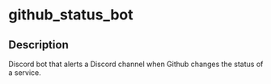 # github_status_bot
## Description
Discord bot that alerts a Discord channel when Github changes the status of a service.

## 